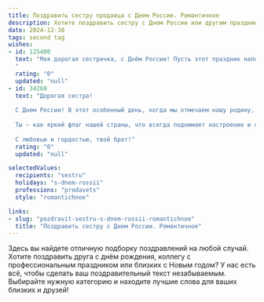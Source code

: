```yaml
---
title: Поздравить сестру продавца с Днем России. Романтичное
description: Хотите поздравить сестру с Днем России или другим праздником? Наш ИИ создаст незабываемое поздравление, а вы обязательно выделитесь среди других.  
date: 2024-12-30
tags: second tag
wishes:
- id: 125400
  text: "Моя дорогая сестричка, с Днём России! Пусть этот праздник наполнит твою жизнь таким же ярким светом и теплом, как любовь к нашей Родине.  Пусть твоя работа продавца приносит не только радость покупателям, но и удовлетворение тебе, ведь ты – настоящий художник, создающий атмосферу уюта и доброжелательности.  Пусть все твои мечты, словно прекрасные цветы на русском поле, расцветают и радуют тебя своим ароматом.  Я очень горжусь тобой!
  "
  rating: "0"
  updated: "null"
- id: 34268
  text: "Дорогая сестра!
  
  С Днем России! В этот особенный день, когда мы отмечаем нашу родину, мне хочется выразить тебе свои самые теплые чувства. Ты — истинный патриот, как продавец, ты не только даришь людям радость, но и облагораживаешь наш мир своим добрым сердцем и улыбкой.
  
  Ты — как яркий флаг нашей страны, что всегда поднимает настроение и создает атмосферу уюта. Пусть каждый день будет наполнен светом, любовью и счастливыми моментами, а твой труд приносит не только успех, но и удовлетворение.
  
  С любовью и гордостью, твой брат!"
  rating: "0"
  updated: "null"

selectedValues:
  recipients: "sestru"
  holidays: "s-dnem-rossii"
  professions: "prodavets"
  style: "romantichnoe"

links:
- slug: "pozdravit-sestru-s-dnem-rossii-romantichnoe"
  title: "Поздравить сестру с Днем России. Романтичное"
---
```


Здесь вы найдете отличную подборку поздравлений на любой случай.
Хотите поздравить друга с днём рождения, коллегу с профессиональным праздником или близких с Новым годом? У нас есть всё, чтобы сделать ваш поздравительный текст незабываемым. Выбирайте нужную категорию и находите лучшие слова для ваших близких и друзей!

